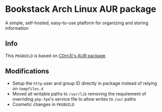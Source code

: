 # Bookstack Arch Linux AUR package

A simple, self-hosted, easy-to-use platform for organizing and storing information

## Info

This `PKGBUILD` is based on [C0rn3j's AUR package](https://aur.archlinux.org/packages/bookstack).

## Modifications

- Setup the `http` user and group ID directly in package instead of relying on `tempfiles.d`
- Moved all writable paths to `/var/lib` removing the requirement of overriding `php-fpm`'s service file to allow writes to `/usr` paths
- Cosmetic changes in `PKGBUILD`